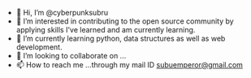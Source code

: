 - 👋 Hi, I’m @cyberpunksubru
- 👀 I’m interested in contributing to the open source community by applying skills I've learned and am currently learning.
- 🌱 I’m currently learning python, data structures as well as web development. 
- 💞️ I’m looking to collaborate on ...
- 📫 How to reach me ...through my mail ID subuemperor@gmail.com

<!---
cyberpunksubru/cyberpunksubru is a ✨ special ✨ repository because its `README.md` (this file) appears on your GitHub profile.
You can click the Preview link to take a look at your changes.
--->
